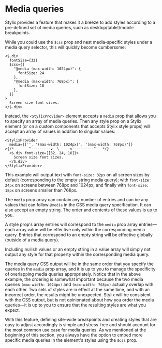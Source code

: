 # Media queries

Stylix provides a feature that makes it a breeze to add styles according to a pre-defined set of media queries, such as desktop/tablet/mobile breakpoints.

While you could use the `$css` prop and nest media-specific styles under a media query selector, this will quickly become cumbersome:

```tsx-render
<$.div
  fontSize={32}
  $css={{
    "@media (max-width: 1024px)": {
      fontSize: 24
    },
    "@media (max-width: 768px)": {
      fontSize: 18
    },
  }}
>
  Screen size font sizes.
</$.div>
```

Instead, the `<StylixProvider>` element accepts a `media` prop that allows you to specify an array of media queries. Then any style prop on a Stylix element (or on a custom components that accepts Stylix style props) will accept an array of values in addition to singular values:

```tsx-render
<StylixProvider 
  media={['', '(max-width: 1024px)', '(max-width: 768px)']}
>{/*       ^---------v  \     v----------^   */}
  <$.div font-size={[32, 24, 18]}>
    Screen size font sizes.
  </$.div>
</StylixProvider>
```

This example will output text with `font-size: 32px` on all screen sizes by default (corresponding to the empty string media query); with `font-size: 24px` on screens between 768px and 1024px; and finally with `font-size: 18px` on screens smaller than 768px.

The `media` prop array can contain any number of entries and can be any values that can follow `@media` in the CSS media query specification. It can also accept an empty string. The order and contents of these values is up to you.

A style prop's array entries will correspond to the `media` prop array entries—each array value will be effective only within the corresponding media query. Entries that correspond to an empty string will be effective globally (outside of a media query).

Including nullish values or an empty string in a value array will simply not output any style for that property within the corresponding media query. 

The media query CSS output will be in the same order that you specify the queries in the `media` prop array, and it is up to you to manage the specificity of overlapping media queries appropriately. Notice that in the above example, the ordering is somewhat important because the two media queries `(max-width: 1024px)` and `(max-width: 768px)` actually overlap with each other. Two sets of styles are in effect at the same time, and with an incorrect order, the results might be unexpected. Stylix will be consistent with the CSS output, but is not opinionated about how you order the media queries—it is up to you to ensure that the resulting styles are what you expect.

With this feature, defining site-wide breakpoints and creating styles that are easy to adjust accordingly is simple and stress-free and should account for the most common use case for media queries. As we mentioned at the beginning of this section, you always have the option to embed more specific media queries in the element's styles using the `$css` prop.

